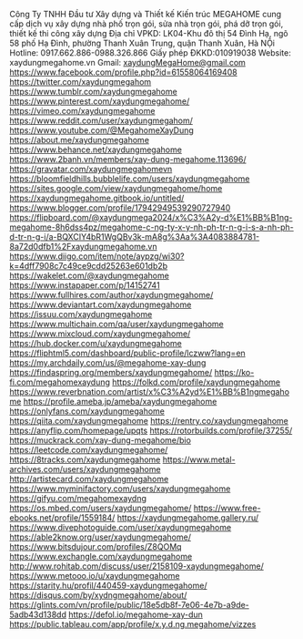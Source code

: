 Công Ty TNHH Đầu tư Xây dựng và Thiết kế Kiến trúc MEGAHOME cung cấp dịch vụ xây dựng nhà phố trọn gói, sửa nhà trọn gói, phá dỡ trọn gói, thiết kế thi công xây dựng
Địa chỉ VPKD: LK04-Khu đô thị 54 Đình Hạ, ngõ 58 phố Hạ Đình, phường Thanh Xuân Trung, quận Thanh Xuân, Hà NỘi
Hotline: 0917.662.886-0988.326.866
Giấy phép ĐKKD:010919038
Website: xaydungmegahome.vn
Gmail: xaydungMegaHome@gmail.com
https://www.facebook.com/profile.php?id=61558064169408
https://twitter.com/xaydungmegahom
https://www.tumblr.com/xaydungmegahome
https://www.pinterest.com/xaydungmegahome/
https://vimeo.com/xaydungmegahome
https://www.reddit.com/user/xaydungmegahom/
https://www.youtube.com/@MegahomeXayDung
https://about.me/xaydungmegahome
https://www.behance.net/xaydungmegahome
https://www.2banh.vn/members/xay-dung-megahome.113696/
https://gravatar.com/xaydungmegahomevn
https://bloomfieldhills.bubblelife.com/users/xaydungmegahome
https://sites.google.com/view/xaydungmegahome/home
https://xaydungmegahome.gitbook.io/untitled/
https://www.blogger.com/profile/17942949539290727940
https://flipboard.com/@xaydungmega2024/x%C3%A2y-d%E1%BB%B1ng-megahome-8h6dss4pz/megahome-c-ng-ty-x-y-nh-ph-tr-n-g-i-s-a-nh-ph-d-tr-n-g-i/a-BQXCIY4bR1WgQBv3k-mA8g%3Aa%3A4083884781-8a72d0dfb1%2Fxaydungmegahome.vn
https://www.diigo.com/item/note/aypzg/wi30?k=4dff7908c7c49ce9cdd25263e601db2b
https://wakelet.com/@xaydungmegahome
https://www.instapaper.com/p/14152741
https://www.fullhires.com/author/xaydungmegahome/
https://www.deviantart.com/xaydungmegahome
https://issuu.com/xaydungmegahome
https://www.multichain.com/qa/user/xaydungmegahome
https://www.mixcloud.com/xaydungmegahome/
https://hub.docker.com/u/xaydungmegahome
https://fliphtml5.com/dashboard/public-profile/lczww?lang=en
https://my.archdaily.com/us/@megahome-xay-dung
https://findaspring.org/members/xaydungmegahome/
https://ko-fi.com/megahomexaydung
https://folkd.com/profile/xaydungmegahome
https://www.reverbnation.com/artist/x%C3%A2yd%E1%BB%B1ngmegahome
https://profile.ameba.jp/ameba/xaydungmegahome
https://onlyfans.com/xaydungmegahome
https://qiita.com/xaydungmegahome
https://rentry.co/xaydungmegahome
https://anyflip.com/homepage/upqts
https://rotorbuilds.com/profile/37255/
https://muckrack.com/xay-dung-megahome/bio
https://leetcode.com/xaydungmegahome/
https://8tracks.com/xaydungmegahome
https://www.metal-archives.com/users/xaydungmegahome
http://artistecard.com/xaydungmegahome
https://www.myminifactory.com/users/xaydungmegahome
https://gifyu.com/megahomexaydng
https://os.mbed.com/users/xaydungmegahome/
https://www.free-ebooks.net/profile/1559184/
https://xaydungmegahome.gallery.ru/
https://www.divephotoguide.com/user/xaydungmegahome
https://able2know.org/user/xaydungmegahome/
https://www.bitsdujour.com/profiles/Z8QOMq
https://www.exchangle.com/xaydungmegahome
http://www.rohitab.com/discuss/user/2158109-xaydungmegahome/
https://www.metooo.io/u/xaydungmegahome
https://starity.hu/profil/440459-xaydungmegahome/
https://disqus.com/by/xydngmegahome/about/
https://glints.com/vn/profile/public/18e5db8f-7e06-4e7b-a9de-5adb43d138dd
https://defol.io/megahome-xay-dun
https://public.tableau.com/app/profile/x.y.d.ng.megahome/vizzes

